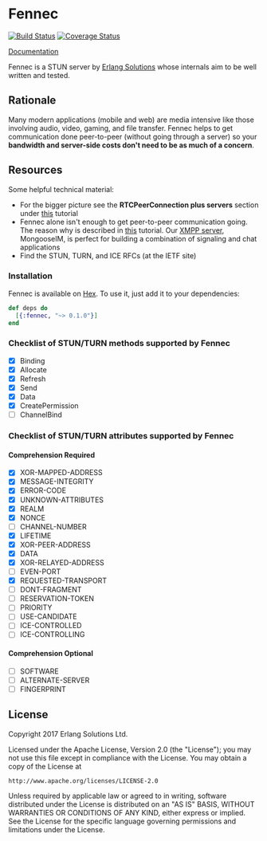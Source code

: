 # Fennec

[![Build Status][BUILD BADGE]][BUILD LINK]
[![Coverage Status][COVERAGE BADGE]][COVERAGE LINK]

[Documentation](https://hexdocs.pm/fennec/0.1.0)

Fennec is a STUN server by [Erlang Solutions][OUR SITE] whose internals aim to be well written and tested.

## Rationale

Many modern applications (mobile and web) are media intensive like those involving audio, video, gaming, and file transfer.
Fennec helps to get communication done peer-to-peer (without going through a server) so your **bandwidth and server-side costs don't need to be as much of a concern**.

## Resources

Some helpful technical material:

* For the bigger picture see the **RTCPeerConnection plus servers** section under [this][OVERVIEW] tutorial
* Fennec alone isn't enough to get peer-to-peer communication going.
The reason why is described in [this][SIGNALING] tutorial.
Our [XMPP server][MONGOOSE], MongooseIM, is perfect for building a combination of signaling and chat applications
* Find the STUN, TURN, and ICE RFCs (at the IETF site)

### Installation

Fennec is available on [Hex](https://hex.pm/packages/fennec). To use it, just add it to your dependencies:

```elixir
def deps do
  [{:fennec, "~> 0.1.0"}]
end
```

### Checklist of STUN/TURN methods supported by Fennec

- [x] Binding
- [x] Allocate
- [x] Refresh
- [x] Send
- [x] Data
- [x] CreatePermission
- [ ] ChannelBind

### Checklist of STUN/TURN attributes supported by Fennec

#### Comprehension Required

- [x] XOR-MAPPED-ADDRESS
- [x] MESSAGE-INTEGRITY
- [x] ERROR-CODE
- [x] UNKNOWN-ATTRIBUTES
- [x] REALM
- [x] NONCE
- [ ] CHANNEL-NUMBER
- [x] LIFETIME
- [x] XOR-PEER-ADDRESS
- [x] DATA
- [x] XOR-RELAYED-ADDRESS
- [ ] EVEN-PORT
- [x] REQUESTED-TRANSPORT
- [ ] DONT-FRAGMENT
- [ ] RESERVATION-TOKEN
- [ ] PRIORITY
- [ ] USE-CANDIDATE
- [ ] ICE-CONTROLLED
- [ ] ICE-CONTROLLING

#### Comprehension Optional

- [ ] SOFTWARE
- [ ] ALTERNATE-SERVER
- [ ] FINGERPRINT

## License

Copyright 2017 Erlang Solutions Ltd.

Licensed under the Apache License, Version 2.0 (the "License");
you may not use this file except in compliance with the License.
You may obtain a copy of the License at

    http://www.apache.org/licenses/LICENSE-2.0

Unless required by applicable law or agreed to in writing, software
distributed under the License is distributed on an "AS IS" BASIS,
WITHOUT WARRANTIES OR CONDITIONS OF ANY KIND, either express or implied.
See the License for the specific language governing permissions and
limitations under the License.

[BUILD BADGE]: https://travis-ci.org/esl/fennec.svg?branch=master
[BUILD LINK]: https://travis-ci.org/esl/fennec

[COVERAGE BADGE]: https://coveralls.io/repos/github/esl/fennec/badge.svg
[COVERAGE LINK]: https://coveralls.io/github/esl/fennec

[OUR SITE]: https://www.erlang-solutions.com/

[OVERVIEW]: https://www.html5rocks.com/en/tutorials/webrtc/basics/#toc-rtcpeerconnection
[SIGNALING]: https://www.html5rocks.com/en/tutorials/webrtc/basics/#toc-rtcpeerconnection

[MONGOOSE]: https://github.com/esl/MongooseIM
